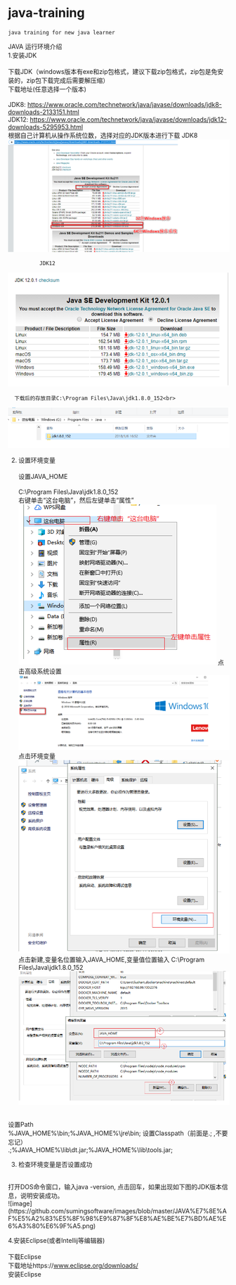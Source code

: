 # java-training   
    java training for new java learner   
JAVA 运行环境介绍   
1.安装JDK   
<br>
  下载JDK（windows版本有exe和zip包格式，建议下载zip包格式，zip包是免安装的，zip包下载完成后需要解压缩）<br>
        下载地址(任意选择一个版本)
        <br>
        <br>
        JDK8: https://www.oracle.com/technetwork/java/javase/downloads/jdk8-downloads-2133151.html
      <br>
              JDK12: https://www.oracle.com/technetwork/java/javase/downloads/jdk12-downloads-5295953.html
  <br>
        根据自己计算机从操作系统位数，选择对应的JDK版本进行下载
        JDK8
  ![image](https://github.com/sumingsoftware/images/blob/master/jdk.png)
  
              JDK12
  ![image](https://github.com/sumingsoftware/images/blob/master/JDK12.png)
   
      下载后的存放目录C:\Program Files\Java\jdk1.8.0_152<br>
   ![image](https://github.com/sumingsoftware/images/blob/master/JDK%E5%AD%98%E6%94%BE%E7%9B%AE%E5%BD%95.png)
  
2. 设置环境变量   <br>    
        设置JAVA_HOME   
        <br>
        C:\Program Files\Java\jdk1.8.0_152
        <br>
        右键单击“这台电脑”，然后左键单击“属性”
        <br>
  ![image](https://github.com/sumingsoftware/images/blob/master/JAVA%E7%8E%AF%E5%A2%83%E5%8F%98%E9%87%8F%E8%AE%BE%E7%BD%AE1.png)
          点击高级系统设置
          <br>
  ![image](https://github.com/sumingsoftware/images/blob/master/JAVA%E7%8E%AF%E5%A2%83%E5%8F%98%E9%87%8F%E8%AE%BE%E7%BD%AE2.png)
         点击环境变量
         <br>
  ![image](https://github.com/sumingsoftware/images/blob/master/JAVA%E7%8E%AF%E5%A2%83%E5%8F%98%E9%87%8F%E8%AE%BE%E7%BD%AE3.png)
        点击新建,变量名位置输入JAVA_HOME,变量值位置输入 C:\Program Files\Java\jdk1.8.0_152
        <br>
  ![image](https://github.com/sumingsoftware/images/blob/master/JAVA%E7%8E%AF%E5%A2%83%E5%8F%98%E9%87%8F%E8%AE%BE%E7%BD%AE4.png)
 <br>
        设置Path
        <br>
  %JAVA_HOME%\bin;%JAVA_HOME%\jre\bin;
        设置Classpath（前面是.; ,不要忘记）
        <br>
      .;%JAVA_HOME%\lib\dt.jar;%JAVA_HOME%\lib\tools.jar;
  
3. 检查环境变量是否设置成功
<br/>   
          打开DOS命令窗口，输入java -version, 点击回车，如果出现如下图的JDK版本信息，说明安装成功。<br>
  ![image](https://github.com/sumingsoftware/images/blob/master/JAVA%E7%8E%AF%E5%A2%83%E5%8F%98%E9%87%8F%E8%AE%BE%E7%BD%AE%E6%A3%80%E6%9F%A5.png)
  

4.安装Eclipse(或者Intellij等编辑器)   
<br>
        下载Eclipse   
 下载地址https://www.eclipse.org/downloads/   
 安装Eclipse<br/>
